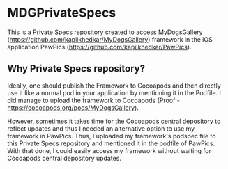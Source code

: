 # MDGPrivateSpecs

This is a Private Specs repository created to access MyDogsGallery (https://github.com/kapilkhedkar/MyDogsGallery) framework in the iOS application PawPics (https://github.com/kapilkhedkar/PawPics). 

## Why Private Specs repository?
Ideally, one should publish the Framework to Cocoapods and then directly use it like a normal pod in your application by mentioning it in the Podfile. I did manage to upload the framework to Cocoapods (Proof:- https://cocoapods.org/pods/MyDogsGallery).

However, sometimes it takes time for the Cocoapods central depository to reflect updates and thus I needed an alternative option to use my framework in PawPics. Thus, I uploaded my framework's podspec file to this Private Specs repository and mentioned it in the podfile of PawPics. With that done, I could easily access my framework without waiting for Cocoapods central depository updates.
